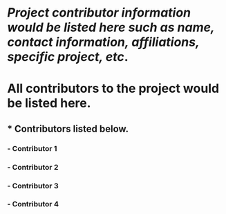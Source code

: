 # *Project contributor information would be listed here such as name, contact information, affiliations, specific project, etc*.
# **All contributors to the project would be listed here**.
##  * Contributors listed below.
### - Contributor 1
### - Contributor 2
### - Contributor 3
### - Contributor 4

